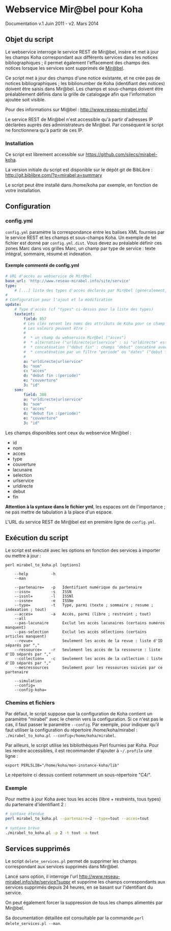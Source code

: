 Webservice Mir@bel pour Koha
============================

Documentation 
v.1 Juin 2011 - v2. Mars 2014


Objet du script
---------------

Le webservice interroge le service REST de Mir@bel, insère et met à jour les
champs Koha correspondant aux différents services dans les notices
bibliographiques ; il permet également l'effacement des champs des notices
lorsque les services sont supprimés de
[Mir@bel](http://www.reseau-mirabel.info/).

Ce script met à jour des champs d'une notice existante, et ne crée pas de
notices bibliographiques ; les biblionumber de Koha (identifiant des notices)
doivent être saisis dans Mir@bel.  Les champs et sous-champs doivent être
préalablement définis dans la grille de catalogage afin que l'information
ajoutée soit visible.

Pour des informations sur Mi@bel : <http://www.reseau-mirabel.info/>

Le service REST de Mir@bel n'est accessible qu'à partir d'adresses IP déclarées auprès des administrateurs de Mir@bel.
Par conséquent le script ne fonctionnera qu'à partir de ces IP.

### Installation

Ce script est librement accessible sur <https://github.com/silecs/mirabel-koha>.

La version initiale du script est disponible sur le dépôt git de BibLibre : 
<http://git.biblibre.com/?p=mirabel;a=summary>

Le script peut être installé dans /home/koha par exemple, en fonction de votre installation.


Configuration
-------------

### config.yml

`config.yml` paramètre la correspondance entre les balises XML fournies par le service REST et les champs et sous-champs Koha.
Un exemple de tel fichier est donné par `config.yml.dist`.
Vous devez au préalable définir ces zones Marc dans vos grilles Marc,
un champ par type de service : texte intégral, sommaire, résumé et indexation.

#### Exemple commenté de config.yml

```yml
# URL d'accès au webservice de Mir@bel
base_url: 'http://www.reseau-mirabel.info/site/service'
type:
	# [...] liste des types d'accès déclarés par Mir@bel (généralement, ne pas modifier ceci)
#
# Configuration pour l'ajout et la modification
update:
    # Type d'accès (cf "types" ci-dessus pour la liste des types)
    texteint:
        field: 857
        # Les clés seront les noms des attributs de Koha pour ce champ (857.a etc).
        # Les valeurs peuvent être :
        #
        #  * un champ du webservice Mir@bel ("acces")
        #  * alternative ("urldirecte|urlservice" : si "urldirecte" est vide, alors "urlservice")
        #  * concaténation ("debut fin" : champs "debut" concaténé avec "fin" via un espace de séparation)
        #  * concaténation par un filtre "periode" ou "dates" ("debut fin :(periode)" appliquera le filtre "periode" aux 2 dates)
        #
        a: "urldirecte|urlservice"
        b: "nom"
        c: "acces"
        d: "debut fin :(periode)"
        e: "couverture"
        3: "id"
    som:
        field: 388
        a: "urldirecte|urlservice"
        b: "nom"
        c: "acces"
        d: "debut fin :(periode)"
        e: "couverture"
        3: "id"
```

Les champs disponibles sont ceux du webservice Mir@bel :

* id
* nom
* acces
* type
* couverture
* lacunaire
* selection
* urlservice
* urldirecte
* debut
* fin

**Attention à la syntaxe dans le fichier yml**, les espaces ont de l'importance ; ne pas mettre de tabulation à la place d'un espace.

L'URL du service REST de Mir@bel est en première ligne de `config.yml`.


Exécution du script
-------------------

Le script est exécuté avec les options en fonction des services à importer ou mettre à jour : 

```
perl mirabel_to_koha.pl [options]

    --help          -h
    --man

    --partenaire=   -p   Identifiant numérique du partenaire
    --issn=         -s   ISSN
    --issnl=        -l   ISSNl
    --issne=        -e   ISSNe
    --type=         -t   Type, parmi (texte ; sommaire ; resume ; indexation ; tout)
    --acces=        -a   Accès, parmi (libre ; restreint ; tout)
    --all
    --pas-lacunaire      Exclut les accès lacunaires (certains numéros manquent)
    --pas-selection      Exclut les accès sélections (certains articles manquent)
    --revue=             Seulement les accès de la revue : liste d'ID séparés par ","
    --ressource=    -r   Seulement les accès de la ressource : liste d'ID séparés par ","
    --collection=   -c   Seulement les accès de la collection : liste d'ID séparés par ","
    --mesressources      Seulement pour les ressources suivies par ce partenaire

    --simulation
    --config=
    --config-koha=
```

### Chemins et fichiers

Par défaut, le script suppose que la configuration de Koha contient un paramètre "mirabel" avec le chemin vers la configuration.
Si ce n'est pas le cas, il faut passer le paramètre `--config`.
Par exemple, pour indiquer qu'il faut utiliser la configuration du répertoire /home/koha/mirabel :
`./mirabel_to_koha.pl --config=/home/koha/mirabel`.

Par ailleurs, le script utilise les bibliothèques Perl fournies par Koha.
Pour les rendre accessibles, il est recommander d'ajouter à `~/.profile` une ligne :

    export PERL5LIB="/home/koha/mon-instance-koha/lib"

Le répertoire ci dessus contient notamment un sous-répertoire "C4/".


### Exemple

Pour mettre à jour Koha avec tous les accès (libre + restreints, tous types) du partenaire d'identifiant 2 :

```sh
# syntaxe étendue
perl mirabel_to_koha.pl --partenaire=2 --type=tout --acces=tout
 
# syntaxe brève
./mirabel_to_koha.pl -p 2 -t tout -a tout
```


Services supprimés
------------------

Le script `delete_services.pl` permet de supprimer les champs correspondant aux services supprimés dans Mir@bel.

Lancé sans option, il interroge l'url <http://www.reseau-mirabel.info/site/service?suppr> et supprime les champs correspondants aux services supprimés depuis 24 heures, en se basant sur l'identifiant du service.

On peut également forcer la suppression de tous les champs alimentés par Mir@bel.

Sa documentation détaillée est consultable par la commande `perl delete_services.pl --man`.
